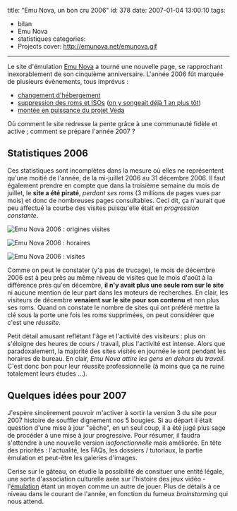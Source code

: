 title: "Emu Nova, un bon cru 2006"
id: 378
date: 2007-01-04 13:00:10
tags:
- bilan
- Emu Nova
- statistiques
categories:
- Projects
cover: http://emunova.net/emunova.gif
---

Le site d'émulation [Emu Nova](http://www.emunova.net) a tourné une nouvelle page, se rapprochant inexorablement de son cinquième anniversaire. L'année 2006 fût marquée de plusieurs évènements, tous imprévus :

*   [changement d'hébergement](https://oncletom.io/2006/05/15/coulisses-d-un-demenagement-virtuel/)
*   [suppression des roms et ISOs](http://www.emunova.net/news/detail/5948.htm) ([on y songeait déjà 1 an plus tôt](http://www.emunova.net/news/detail/4271.htm))
*   [montée en puissance du projet Veda](http://www.emunova.net/news/detail/7013.htm)

Où comment le site redresse la pente grâce à une communauté fidèle et active ; comment se prépare l'année 2007 ?
<!--more-->

## Statistiques 2006

Ces statistiques sont incomplètes dans la mesure où elles ne représentent qu'une moitié de l'année, de la mi-juillet 2006 au 31 décembre 2006\. Il faut également prendre en compte que dans la troisième semaine du mois de juillet, le **site a été piraté**, _perdant ses roms_ (3 millions de pages vues par mois) et donc de nombreuses pages consultables. Ceci dit, ça n'aurait que peu affectué la courbe des visites puisqu'elle était en _progression constante_.

![Emu Nova 2006 : origines visites](/images/2007/01/emunova-2006-referer.png "Origine des visiteurs")

![Emu Nova 2006 : horaires](/images/2007/01/emunova-2006-horaires.png "Horaires de consultation")

![Emu Nova 2006 : visites](/images/2007/01/emunova-2006-visites.png "Evolution des visites")

Comme on peut le constater (y'a pas de trucage), le mois de décembre 2006 est à peu près au même niveau de visites que le mois d'août à la différence près qu'en décembre, **il n'y avait plus une seule rom sur le site** ni aucune mention de leur part dans les moteurs de recherches. En clair, les visiteurs de décembre **venaient sur le site pour son contenu** et non plus ses roms. Quand on constate le nombre de sites qui ont préféré mettre la clé sous la porte une fois les roms supprimées, on peut considérer que c'est une _réussite_.

Petit détail amusant reflétant l'âge et l'activité des visiteurs : plus on s'éloigne des heures de cours / travail, plus l'activité est intense. Alors que paradoxalement, la majorité des sites visités en journée le sont pendant les horaires de bureau. En clair, _Emu Nova attire les gens en dehors du travail_. C'est donc bon pour leur réussite professionnelle (à moins que ça ne ruine totalement leurs études ...).

## Quelques idées pour 2007

J'espère sincèrement pouvoir m'activer à sortir la version 3 du site pour 2007 histoire de souffler dignement nos 5 bougies. Si au départ il était question d'une mise à jour "sèche", en un seul coup, il a été jugé plus sage de procéder à une mise à jour progressive. Pour résumer, il faudra s'attendre à une nouvelle version _isofonctionnelle_ mais améliorée.
En tête des priorités : l'actualité, les FAQs, les dossiers / tutoriaux, la partie émulation et peut-être les galeries d'images.

Cerise sur le gâteau, on étudie la possibilité de consituer une entité légale, une sorte d'association culturelle axée sur l'histoire des jeux vidéo - l'[émulation](http://www.emunova.net/lexique/emulation.htm) étant un moyen comme un autre de jouer. Plus de détails à ce niveau dans le courant de l'année, en fonction du fumeux _brainstorming_ qui nous attend.